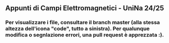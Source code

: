 ## Appunti di Campi Elettromagnetici - UniNa 24/25
### Per visualizzare i file, consultare il branch master (alla stessa altezza dell'icona "code", tutto a sinistra). Per qualunque modifica o segnlazione errori, una pull request è apprezzata :).
